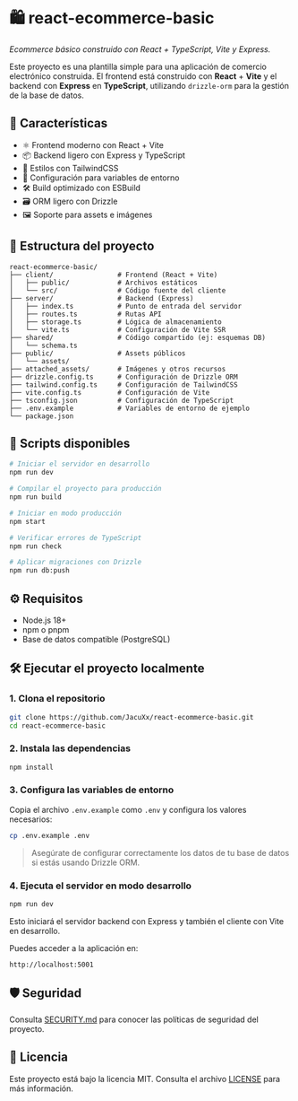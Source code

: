 # 🛍️ react-ecommerce-basic

_Ecommerce básico construido con React + TypeScript, Vite y Express._

Este proyecto es una plantilla simple para una aplicación de comercio
electrónico construida. El frontend está construido con **React** + **Vite** y
el backend con **Express** en **TypeScript**, utilizando `drizzle-orm` para la
gestión de la base de datos.

## 🚀 Características

- ⚛️ Frontend moderno con React + Vite
- 📦 Backend ligero con Express y TypeScript
- 💅 Estilos con TailwindCSS
- 🔐 Configuración para variables de entorno
- 🛠️ Build optimizado con ESBuild
- 🗃️ ORM ligero con Drizzle
- 🖼️ Soporte para assets e imágenes

## 📁 Estructura del proyecto

```
react-ecommerce-basic/
├── client/                # Frontend (React + Vite)
│   ├── public/            # Archivos estáticos
│   └── src/               # Código fuente del cliente
├── server/                # Backend (Express)
│   ├── index.ts           # Punto de entrada del servidor
│   ├── routes.ts          # Rutas API
│   ├── storage.ts         # Lógica de almacenamiento
│   └── vite.ts            # Configuración de Vite SSR
├── shared/                # Código compartido (ej: esquemas DB)
│   └── schema.ts
├── public/                # Assets públicos
│   └── assets/
├── attached_assets/       # Imágenes y otros recursos
├── drizzle.config.ts      # Configuración de Drizzle ORM
├── tailwind.config.ts     # Configuración de TailwindCSS
├── vite.config.ts         # Configuración de Vite
├── tsconfig.json          # Configuración de TypeScript
├── .env.example           # Variables de entorno de ejemplo
└── package.json
```

## 🧪 Scripts disponibles

```bash
# Iniciar el servidor en desarrollo
npm run dev

# Compilar el proyecto para producción
npm run build

# Iniciar en modo producción
npm start

# Verificar errores de TypeScript
npm run check

# Aplicar migraciones con Drizzle
npm run db:push
```

## ⚙️ Requisitos

- Node.js 18+
- npm o pnpm
- Base de datos compatible (PostgreSQL)

## 🛠️ Ejecutar el proyecto localmente

### 1. Clona el repositorio

```bash
git clone https://github.com/JacuXx/react-ecommerce-basic.git
cd react-ecommerce-basic
```

### 2. Instala las dependencias

```bash
npm install
```

### 3. Configura las variables de entorno

Copia el archivo `.env.example` como `.env` y configura los valores necesarios:

```bash
cp .env.example .env
```

> Asegúrate de configurar correctamente los datos de tu base de datos si estás usando Drizzle ORM.

### 4. Ejecuta el servidor en modo desarrollo

```bash
npm run dev
```

Esto iniciará el servidor backend con Express y también el cliente con Vite en
desarrollo.

Puedes acceder a la aplicación en:

```
http://localhost:5001
```

## 🛡️ Seguridad

Consulta [SECURITY.md](./SECURITY.md) para conocer las políticas de seguridad del proyecto.

## 📄 Licencia

Este proyecto está bajo la licencia MIT. Consulta el archivo [LICENSE](LICENSE) para más información.
